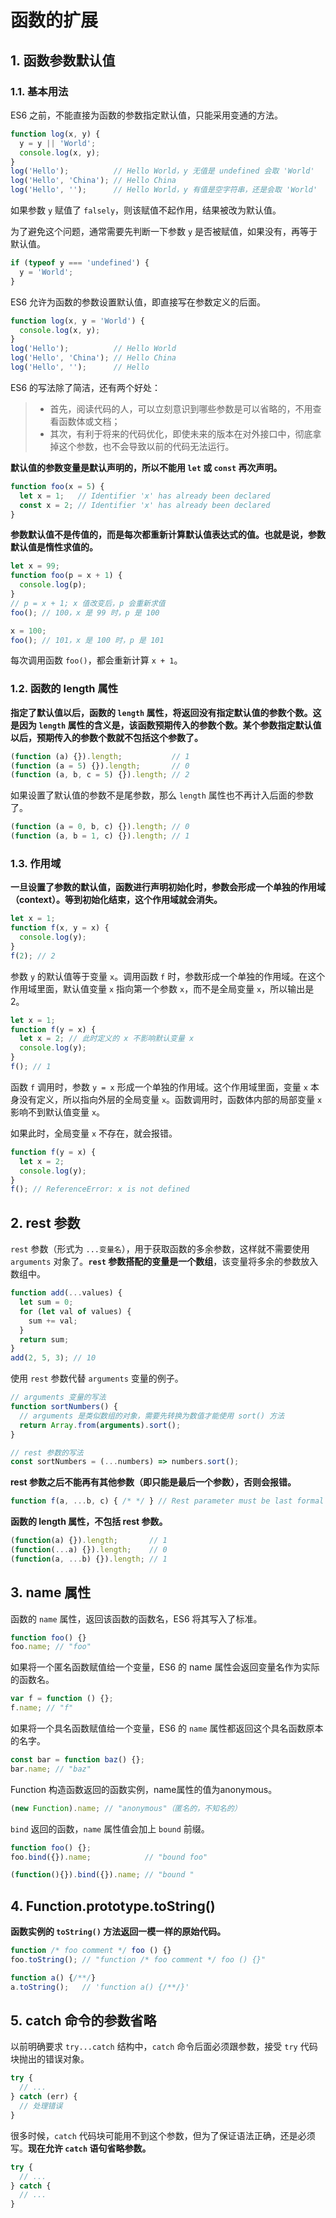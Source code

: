 # 函数的扩展

## 1. 函数参数默认值

### 1.1. 基本用法

ES6 之前，不能直接为函数的参数指定默认值，只能采用变通的方法。

```javascript
function log(x, y) {
  y = y || 'World';
  console.log(x, y);
}
log('Hello');          // Hello World，y 无值是 undefined 会取 'World'
log('Hello', 'China'); // Hello China
log('Hello', '');      // Hello World，y 有值是空字符串，还是会取 'World'
```

如果参数 `y` 赋值了 `falsely`，则该赋值不起作用，结果被改为默认值。

为了避免这个问题，通常需要先判断一下参数 `y` 是否被赋值，如果没有，再等于默认值。

```javascript
if (typeof y === 'undefined') {
  y = 'World';
}
```

ES6 允许为函数的参数设置默认值，即直接写在参数定义的后面。

```javascript
function log(x, y = 'World') {
  console.log(x, y);
}
log('Hello');          // Hello World
log('Hello', 'China'); // Hello China
log('Hello', '');      // Hello
```

ES6 的写法除了简洁，还有两个好处：

> - 首先，阅读代码的人，可以立刻意识到哪些参数是可以省略的，不用查看函数体或文档；
> - 其次，有利于将来的代码优化，即使未来的版本在对外接口中，彻底拿掉这个参数，也不会导致以前的代码无法运行。

**默认值的参数变量是默认声明的，所以不能用 `let` 或 `const` 再次声明。**

```javascript
function foo(x = 5) {
  let x = 1;   // Identifier 'x' has already been declared
  const x = 2; // Identifier 'x' has already been declared
}
```

**参数默认值不是传值的，而是每次都重新计算默认值表达式的值。也就是说，参数默认值是惰性求值的。**

```javascript
let x = 99;
function foo(p = x + 1) {
  console.log(p);
}
// p = x + 1; x 值改变后，p 会重新求值
foo(); // 100，x 是 99 时，p 是 100

x = 100;
foo(); // 101，x 是 100 时，p 是 101
```

每次调用函数 `foo()`，都会重新计算 `x + 1`。

### 1.2. 函数的 length 属性

**指定了默认值以后，函数的 `length` 属性，将返回没有指定默认值的参数个数。这是因为 `length` 属性的含义是，该函数预期传入的参数个数。某个参数指定默认值以后，预期传入的参数个数就不包括这个参数了。**

```javascript
(function (a) {}).length;           // 1
(function (a = 5) {}).length;       // 0
(function (a, b, c = 5) {}).length; // 2
```

如果设置了默认值的参数不是尾参数，那么 `length` 属性也不再计入后面的参数了。

```javascript
(function (a = 0, b, c) {}).length; // 0
(function (a, b = 1, c) {}).length; // 1
```

### 1.3. 作用域

**一旦设置了参数的默认值，函数进行声明初始化时，参数会形成一个单独的作用域（context）。等到初始化结束，这个作用域就会消失。**

```javascript
let x = 1;
function f(x, y = x) {
  console.log(y);
}
f(2); // 2
```

参数 `y` 的默认值等于变量 `x`。调用函数 `f` 时，参数形成一个单独的作用域。在这个作用域里面，默认值变量 `x` 指向第一个参数 `x`，而不是全局变量 `x`，所以输出是 2。

```javascript
let x = 1;
function f(y = x) {
  let x = 2; // 此时定义的 x 不影响默认变量 x
  console.log(y);
}
f(); // 1
```

函数 `f` 调用时，参数 `y = x` 形成一个单独的作用域。这个作用域里面，变量 `x` 本身没有定义，所以指向外层的全局变量 `x`。函数调用时，函数体内部的局部变量 `x` 影响不到默认值变量 `x`。

如果此时，全局变量 `x` 不存在，就会报错。

```javascript
function f(y = x) {
  let x = 2;
  console.log(y);
}
f(); // ReferenceError: x is not defined
```

## 2. rest 参数

`rest` 参数（形式为 `...变量名`），用于获取函数的多余参数，这样就不需要使用 `arguments` 对象了。**`rest` 参数搭配的变量是一个数组**，该变量将多余的参数放入数组中。

```javascript
function add(...values) {
  let sum = 0;
  for (let val of values) {
    sum += val;
  }
  return sum;
}
add(2, 5, 3); // 10
```

使用 `rest` 参数代替 `arguments` 变量的例子。

```javascript
// arguments 变量的写法
function sortNumbers() {
  // arguments 是类似数组的对象，需要先转换为数值才能使用 sort() 方法
  return Array.from(arguments).sort();
}

// rest 参数的写法
const sortNumbers = (...numbers) => numbers.sort();
```

**rest 参数之后不能再有其他参数（即只能是最后一个参数），否则会报错。**

```javascript
function f(a, ...b, c) { /* */ } // Rest parameter must be last formal parameter
```

**函数的 length 属性，不包括 rest 参数。**

```javascript
(function(a) {}).length;       // 1
(function(...a) {}).length;    // 0
(function(a, ...b) {}).length; // 1
```

## 3. name 属性

函数的 `name` 属性，返回该函数的函数名，ES6 将其写入了标准。

```javascript
function foo() {}
foo.name; // "foo"
```

如果将一个匿名函数赋值给一个变量，ES6 的 name 属性会返回变量名作为实际的函数名。

```javascript
var f = function () {};
f.name; // "f"
```

如果将一个具名函数赋值给一个变量，ES6 的 `name` 属性都返回这个具名函数原本的名字。

```javascript
const bar = function baz() {};
bar.name; // "baz"
```

Function 构造函数返回的函数实例，name属性的值为anonymous。

```javascript
(new Function).name; // "anonymous"（匿名的，不知名的）
```

`bind` 返回的函数，`name` 属性值会加上 `bound` 前缀。

```javascript
function foo() {};
foo.bind({}).name;            // "bound foo"

(function(){}).bind({}).name; // "bound "
```

## 4. Function.prototype.toString()

**函数实例的 `toString()` 方法返回一模一样的原始代码。**

```javascript
function /* foo comment */ foo () {}
foo.toString(); // "function /* foo comment */ foo () {}"

function a() {/**/}
a.toString();   // 'function a() {/**/}'
```

## 5. catch 命令的参数省略

以前明确要求 `try...catch` 结构中，`catch` 命令后面必须跟参数，接受 `try` 代码块抛出的错误对象。

```javascript
try {
  // ...
} catch (err) {
  // 处理错误
}
```

很多时候，`catch` 代码块可能用不到这个参数，但为了保证语法正确，还是必须写。**现在允许 `catch` 语句省略参数。**

```javascript
try {
  // ...
} catch {
  // ...
}
```

